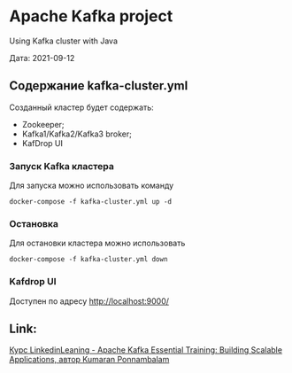 # Apache Kafka project

Using Kafka cluster with Java

Дата: 2021-09-12

## Содержание kafka-cluster.yml
Созданный кластер будет содержать:
- Zookeeper;
- Kafka1/Kafka2/Kafka3 broker;
- KafDrop UI

### Запуск Kafka кластера
Для запуска можно использовать команду
```shell
docker-compose -f kafka-cluster.yml up -d
```

### Остановка
Для остановки кластера можно использовать
```shell
docker-compose -f kafka-cluster.yml down
```

### Kafdrop UI
Доступен по адресу [http://localhost:9000/](http://localhost:9000/)

## Link:
[Курс LinkedinLeaning - Apache Kafka Essential Training: Building Scalable Applications, автор Kumaran Ponnambalam](https://www.linkedin.com/learning/apache-kafka-essential-training-building-scalable-applications/why-are-kafka-skills-so-high-in-demand)

